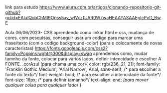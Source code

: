 link para estudo
https://www.alura.com.br/artigos/clonando-repositorio-git-github?gclid=EAIaIQobChMI9Onss5av_wIVczfUAR0W7waHEAAYASAAEgIcPvD_BwE

Aula 06/06/2023- CSS
aprendendo como linkar html e css, mudança de cores.
com pesquisas, conseguir usar um codigo para marcar uma frase/texto (com o codigo   background-color)
(para o colocamente de novas caracteristas)
https://fonts.googleapis.com/css2?family=Poppins:wght@300&display=swap
aprendemos como, mudar tamnho da fonte, colocar para varios lados, definir intencidade e escolher A FONTE.
.corAzul (para chama uma cor){
    color: rgb(236, 21, 21);
    font-family: 'Franklin Gothic Medium', 'Arial Narrow', Arial, sans-serif; /* para escolher a fonte do texto*/
font-weight: bold; /* para escolher a intencidade da fonte*/
font-size: 16px; /* para definir tamanho*/
text-align: end; /*para mover qualquer coisa para qualquer lado*/
}

